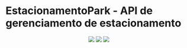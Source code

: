 <h1>EstacionamentoPark - API de gerenciamento de estacionamento</h1> 

<p align="center">
  <img src="https://img.shields.io/static/v1?label=java&message=language&color=blue&style=for-the-badge&logo=JAVA"/>  
  <img src="https://img.shields.io/static/v1?label=spring&message=framework&color=blue&style=for-the-badge&logo=SPRING"/>   
  <img src="https://img.shields.io/static/v1?label=STATUS&message=em desenvolvimento&color=yellow&style=for-the-badge"/>
</p>

